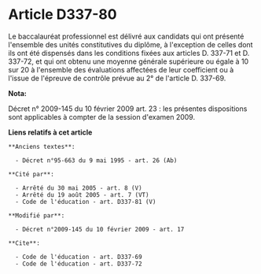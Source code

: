 # Article D337-80

Le baccalauréat professionnel est délivré aux candidats qui ont présenté l'ensemble des unités constitutives du diplôme, à
l'exception de celles dont ils ont été dispensés dans les conditions fixées aux articles D. 337-71 et D. 337-72, et qui ont
obtenu une moyenne générale supérieure ou égale à 10 sur 20 à l'ensemble des évaluations affectées de leur coefficient ou à
l'issue de l'épreuve de contrôle prévue au 2° de l'article D. 337-69.

**Nota:**

Décret n° 2009-145 du 10 février 2009 art. 23 : les présentes dispositions sont applicables à compter de la session d'examen
2009.

**Liens relatifs à cet article**

	**Anciens textes**:

	  - Décret n°95-663 du 9 mai 1995 - art. 26 (Ab)

	**Cité par**:

	  - Arrêté du 30 mai 2005 - art. 8 (V)
	  - Arrêté du 19 août 2005 - art. 7 (VT)
	  - Code de l'éducation - art. D337-81 (V)

	**Modifié par**:

	  - Décret n°2009-145 du 10 février 2009 - art. 17

	**Cite**:

	  - Code de l'éducation - art. D337-69
	  - Code de l'éducation - art. D337-72
